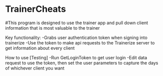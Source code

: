 # TrainerCheats
#This program is designed to use the trainer app and pull down client information that is most valuable to the trainer

Key functionality:
-Grabs user authentication token when signing into trainerize
-Use the token to make api requests to the Trainerize server to get information about every client 

How to use [Testing]
-Run GetLoginToken to get user login
-Edit data request to use the token, then set the user parameters to capture the days of whichever client you want

